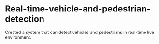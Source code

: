 # Real-time-vehicle-and-pedestrian-detection
Created a system that can detect vehicles and pedestrians in real-time live environment. 

